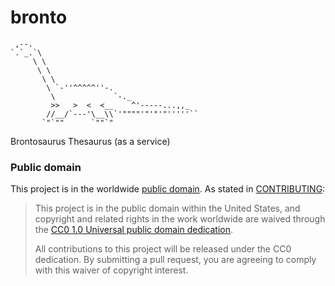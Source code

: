 bronto
======
```
 ,--.
`.`_.`\
     \ \
      \ \
       \ \
        \ `-''^^^^^''-.
         \             `-._
         >>   >  <  <__    ^'-----...,,_
        //__/`---'\__\\`'""""'"'"'"'''''``
       `"`""      `""`"
```
Brontosaurus Thesaurus (as a service)


### Public domain

This project is in the worldwide [public domain](LICENSE.md). As stated in [CONTRIBUTING](CONTRIBUTING.md):

> This project is in the public domain within the United States, and copyright and related rights in the work worldwide are waived through the [CC0 1.0 Universal public domain dedication](https://creativecommons.org/publicdomain/zero/1.0/).
>
> All contributions to this project will be released under the CC0 dedication. By submitting a pull request, you are agreeing to comply with this waiver of copyright interest.
